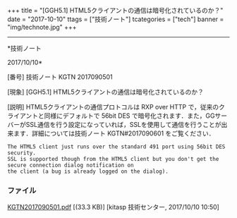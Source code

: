﻿+++
title = "[GGH5.1] HTML5クライアントの通信は暗号化されているのか？"
date = "2017-10-10"
ttags = ["技術ノート"]
tcategories = ["tech"]
banner = "img/technote.jpg"
+++

-----------------------------------------------------------------------------------------------------------------------------

*技術ノート

2017/10/10*


[番号]
技術ノート KGTN 2017090501

[現象]
[GGH5.1] HTML5クライアントの通信は暗号化されているのか？

[説明]
HTML5クライアントの通信プロトコルは RXP over HTTP
で，従来のクライアントと同様にデフォルトで 56bit DES
で暗号化されます．また，GGサーバーがSSL通信を行う設定になっていれば，SSLを使用して通信を行うことが出来ます．詳細については技術ノート
KGTN#2017090601 をご覧ください．

    The HTML5 client just runs over the standard 491 port using 56bit DES security.
    SSL is supported though from the HTML5 client but you don't get the secure connection dialog notification on
    the client (a bug is already logged on the dialog).


### ファイル

 
 


[KGTN2017090501.pdf](http://techreport.kitasp.net/attachments/download/3821/KGTN2017090501.pdf)
 [(33.3 KB)] [kitasp 技術センター, 2017/10/10
10:50]


 


 


